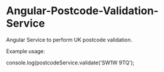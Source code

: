 Angular-Postcode-Validation-Service
===================================

Angular Service to perform UK postcode validation.

Example usage:

console.log(postcodeService.validate('SW1W 9TQ');
